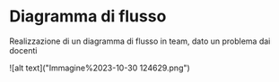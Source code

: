 # Diagramma di flusso

Realizzazione di un diagramma di flusso in team, dato un problema dai docenti

![alt text]("Immagine%2023-10-30 124629.png")

